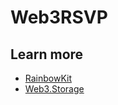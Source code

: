 # Web3RSVP

## Learn more

- [RainbowKit](https://www.rainbowkit.com/docs/installation#quick-start)
- [Web3.Storage](https://web3.storage/)